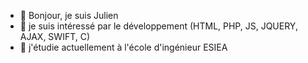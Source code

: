 - 👋 Bonjour, je suis Julien
- 👀 je suis intéressé par le développement (HTML, PHP, JS, JQUERY, AJAX, SWIFT, C)
- 🌱 j'étudie actuellement à l'école d'ingénieur ESIEA


<!---
julien-lair/julien-lair is a ✨ special ✨ repository because its `README.md` (this file) appears on your GitHub profile.
You can click the Preview link to take a look at your changes.
--->
